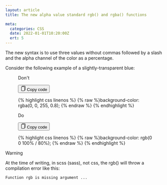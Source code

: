 ```yaml
---
layout: article
title: The new alpha value standard rgb() and rgba() functions

meta:
  categories: CSS
  date: 2022-01-01T10:20:00Z
  ert: 5
---
```



<p>
  The new syntax is to use three values without commas followed by a slash and the alpha channel of the color as a percentage.
</p>

<p>
  Consider the following example of a slightly-transparent blue:
</p>

<figure class="cp-compare-code" data-type="bad">

  <p class="cp-compare-code__label">
      Don't
  </p>

  <div class="cp-code">
      <button class="cp-button cp-button--fab  cp-code__button">
        <svg 
        xmlns="http://www.w3.org/2000/svg" 
        width="16" 
        height="16" 
        class="ob-icon" 
        viewBox="0 0 16 16"
        aria-hidden="true"
        >
          <path d="M13 0H6a2 2 0 0 0-2 2 2 2 0 0 0-2 2v10a2 2 0 0 0 2 2h7a2 2 0 0 0 2-2 2 2 0 0 0 2-2V2a2 2 0 0 0-2-2zm0 13V4a2 2 0 0 0-2-2H5a1 1 0 0 1 1-1h7a1 1 0 0 1 1 1v10a1 1 0 0 1-1 1zM3 4a1 1 0 0 1 1-1h7a1 1 0 0 1 1 1v10a1 1 0 0 1-1 1H4a1 1 0 0 1-1-1V4z"/>
        </svg>
        <span class="cp-code__tooltip" role="tooltip">
          Copy code
        </span>
      </button>
  
{% highlight css linenos %}
{% raw %}background-color: rgba(0, 0, 255, 0.8);
{% endraw %}
{% endhighlight %}
  </div>
</figure>

<figure class="cp-compare-code" data-type="good">
  <p class="cp-compare-code__label">
      Do
  </p>

  <div class="cp-code">
      <button class="cp-button cp-button--fab  cp-code__button">
        <svg 
        xmlns="http://www.w3.org/2000/svg" 
        width="16" 
        height="16" 
        class="ob-icon" 
        viewBox="0 0 16 16"
        aria-hidden="true"
        >
          <path d="M13 0H6a2 2 0 0 0-2 2 2 2 0 0 0-2 2v10a2 2 0 0 0 2 2h7a2 2 0 0 0 2-2 2 2 0 0 0 2-2V2a2 2 0 0 0-2-2zm0 13V4a2 2 0 0 0-2-2H5a1 1 0 0 1 1-1h7a1 1 0 0 1 1 1v10a1 1 0 0 1-1 1zM3 4a1 1 0 0 1 1-1h7a1 1 0 0 1 1 1v10a1 1 0 0 1-1 1H4a1 1 0 0 1-1-1V4z"/>
        </svg>
        <span class="cp-code__tooltip" role="tooltip">
          Copy code
        </span>
      </button>
  
{% highlight css linenos %}
{% raw %}background-color: rgb(0 0 100% / 80%);
{% endraw %}
{% endhighlight %}
  </div>
  
</figure>

<div class="cp-alert cp-alert--warning">
  <span class="cp-alert__caption">Warning</span>
  <p>
		 At the time of writing, in scss (sass), not css, the rgb() will throw a compilation error like this:
  </p>

  <pre><code>Function rgb is missing argument ...</code></pre>
 
</div>